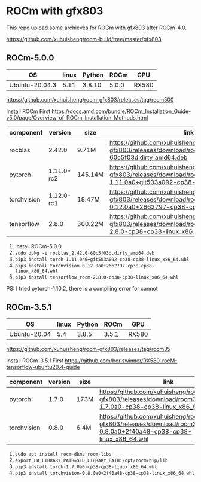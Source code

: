 
# ROCm with gfx803

This repo upload some archieves for ROCm with gfx803 after ROCm-4.0.

<https://github.com/xuhuisheng/rocm-build/tree/master/gfx803>

## ROCm-5.0.0

|OS            |linux|Python|ROCm |GPU  |
|--------------|-----|------|-----|-----|
|Ubuntu-20.04.3|5.11 |3.8.10|5.0.0|RX580|

<https://github.com/xuhuisheng/rocm-gfx803/releases/tag/rocm500>

Install ROCm First <https://docs.amd.com/bundle/ROCm_Installation_Guide-v5.0/page/Overview_of_ROCm_Installation_Methods.html>

|component  |version   |size   |link|
|-----------|----------|-------|----|
|rocblas    |2.42.0    |9.71M  |<https://github.com/xuhuisheng/rocm-gfx803/releases/download/rocm500/rocblas_2.42.0-60c5f03d.dirty_amd64.deb>|
|pytorch    |1.11.0-rc2|145.14M|<https://github.com/xuhuisheng/rocm-gfx803/releases/download/rocm500/torch-1.11.0a0+git503a092-cp38-cp38-linux_x86_64.whl>
|torchvision|1.12.0-rc1|18.47M |<https://github.com/xuhuisheng/rocm-gfx803/releases/download/rocm500/torchvision-0.12.0a0+2662797-cp38-cp38-linux_x86_64.whl>
|tensorflow |2.8.0     |300.22M|<https://github.com/xuhuisheng/rocm-gfx803/releases/download/rocm500/tensorflow_rocm-2.8.0-cp38-cp38-linux_x86_64.whl>|

1. Install ROCm-5.0.0
2. `sudo dpkg -i rocblas_2.42.0-60c5f03d.dirty_amd64.deb`
3. `pip3 install torch-1.11.0a0+git503a092-cp38-cp38-linux_x86_64.whl`
4. `pip3 install torchvision-0.12.0a0+2662797-cp38-cp38-linux_x86_64.whl`
5. `pip3 install tensorflow_rocm-2.8.0-cp38-cp38-linux_x86_64.whl`

PS: I tried pytorch-1.10.2, there is a compiling error for cannot 

## ROCm-3.5.1

|OS            |linux|Python|ROCm |GPU  |
|--------------|-----|------|-----|-----|
|Ubuntu-20.04  |5.4  |3.8.5 |3.5.1|RX580|

<https://github.com/xuhuisheng/rocm-gfx803/releases/tag/rocm35>

Install ROCm-3.5.1 First <https://github.com/boriswinner/RX580-rocM-tensorflow-ubuntu20.4-guide>

|component  |version|size|link|
|-----------|-------|----|----|
|pytorch    |1.7.0  |173M|<https://github.com/xuhuisheng/rocm-gfx803/releases/download/rocm35/torch-1.7.0a0-cp38-cp38-linux_x86_64.whl>|
|torchvision|0.8.0  |6.4M|<https://github.com/xuhuisheng/rocm-gfx803/releases/download/rocm35/torchvision-0.8.0a0+2f40a48-cp38-cp38-linux_x86_64.whl>|

1. `sudo apt install rocm-dkms rocm-libs`
2. `export LB_LIBRARY_PATH=$LD_LIBRARY_PATH:/opt/rocm/hip/lib`
3. `pip3 install torch-1.7.0a0-cp38-cp38-linux_x86_64.whl`
4. `pip3 install torchvision-0.8.0a0+2f40a48-cp38-cp38-linux_x86_64.whl`

